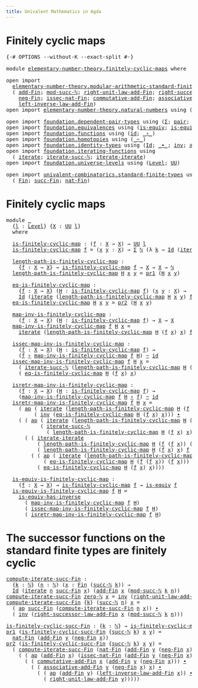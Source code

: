 ```yaml
---
title: Univalent Mathematics in Agda
---
```


# Finitely cyclic maps

<pre class="Agda"><a id="79" class="Symbol">{-#</a> <a id="83" class="Keyword">OPTIONS</a> <a id="91" class="Pragma">--without-K</a> <a id="103" class="Pragma">--exact-split</a> <a id="117" class="Symbol">#-}</a>

<a id="122" class="Keyword">module</a> <a id="129" href="elementary-number-theory.finitely-cyclic-maps.html" class="Module">elementary-number-theory.finitely-cyclic-maps</a> <a id="175" class="Keyword">where</a>

<a id="182" class="Keyword">open</a> <a id="187" class="Keyword">import</a>
  <a id="196" href="elementary-number-theory.modular-arithmetic-standard-finite-types.html" class="Module">elementary-number-theory.modular-arithmetic-standard-finite-types</a> <a id="262" class="Keyword">using</a>
  <a id="270" class="Symbol">(</a> <a id="272" href="elementary-number-theory.modular-arithmetic-standard-finite-types.html#6155" class="Function">add-Fin</a><a id="279" class="Symbol">;</a> <a id="281" href="elementary-number-theory.modular-arithmetic-standard-finite-types.html#2873" class="Function">mod-succ-ℕ</a><a id="291" class="Symbol">;</a> <a id="293" href="elementary-number-theory.modular-arithmetic-standard-finite-types.html#10564" class="Function">right-unit-law-add-Fin</a><a id="315" class="Symbol">;</a> <a id="317" href="elementary-number-theory.modular-arithmetic-standard-finite-types.html#12740" class="Function">right-successor-law-add-Fin</a><a id="344" class="Symbol">;</a>
    <a id="350" href="elementary-number-theory.modular-arithmetic-standard-finite-types.html#7929" class="Function">neg-Fin</a><a id="357" class="Symbol">;</a> <a id="359" href="elementary-number-theory.modular-arithmetic-standard-finite-types.html#5492" class="Function">issec-nat-Fin</a><a id="372" class="Symbol">;</a> <a id="374" href="elementary-number-theory.modular-arithmetic-standard-finite-types.html#9147" class="Function">commutative-add-Fin</a><a id="393" class="Symbol">;</a> <a id="395" href="elementary-number-theory.modular-arithmetic-standard-finite-types.html#9326" class="Function">associative-add-Fin</a><a id="414" class="Symbol">;</a>
    <a id="420" href="elementary-number-theory.modular-arithmetic-standard-finite-types.html#11254" class="Function">left-inverse-law-add-Fin</a><a id="444" class="Symbol">)</a>
<a id="446" class="Keyword">open</a> <a id="451" class="Keyword">import</a> <a id="458" href="elementary-number-theory.natural-numbers.html" class="Module">elementary-number-theory.natural-numbers</a> <a id="499" class="Keyword">using</a> <a id="505" class="Symbol">(</a><a id="506" href="elementary-number-theory.natural-numbers.html#1444" class="Datatype">ℕ</a><a id="507" class="Symbol">;</a> <a id="509" href="elementary-number-theory.natural-numbers.html#1465" class="InductiveConstructor">zero-ℕ</a><a id="515" class="Symbol">;</a> <a id="517" href="elementary-number-theory.natural-numbers.html#1478" class="InductiveConstructor">succ-ℕ</a><a id="523" class="Symbol">)</a>

<a id="526" class="Keyword">open</a> <a id="531" class="Keyword">import</a> <a id="538" href="foundation.dependent-pair-types.html" class="Module">foundation.dependent-pair-types</a> <a id="570" class="Keyword">using</a> <a id="576" class="Symbol">(</a><a id="577" href="foundation-core.dependent-pair-types.html#502" class="Record">Σ</a><a id="578" class="Symbol">;</a> <a id="580" href="foundation-core.dependent-pair-types.html#575" class="InductiveConstructor">pair</a><a id="584" class="Symbol">;</a> <a id="586" href="foundation-core.dependent-pair-types.html#592" class="Field">pr1</a><a id="589" class="Symbol">;</a> <a id="591" href="foundation-core.dependent-pair-types.html#604" class="Field">pr2</a><a id="594" class="Symbol">)</a>
<a id="596" class="Keyword">open</a> <a id="601" class="Keyword">import</a> <a id="608" href="foundation.equivalences.html" class="Module">foundation.equivalences</a> <a id="632" class="Keyword">using</a> <a id="638" class="Symbol">(</a><a id="639" href="foundation-core.equivalences.html#1542" class="Function">is-equiv</a><a id="647" class="Symbol">;</a> <a id="649" href="foundation-core.equivalences.html#2999" class="Function">is-equiv-has-inverse</a><a id="669" class="Symbol">)</a>
<a id="671" class="Keyword">open</a> <a id="676" class="Keyword">import</a> <a id="683" href="foundation.functions.html" class="Module">foundation.functions</a> <a id="704" class="Keyword">using</a> <a id="710" class="Symbol">(</a><a id="711" href="foundation-core.functions.html#309" class="Function">id</a><a id="713" class="Symbol">;</a> <a id="715" href="foundation-core.functions.html#407" class="Function Operator">_∘_</a><a id="718" class="Symbol">)</a>
<a id="720" class="Keyword">open</a> <a id="725" class="Keyword">import</a> <a id="732" href="foundation.homotopies.html" class="Module">foundation.homotopies</a> <a id="754" class="Keyword">using</a> <a id="760" class="Symbol">(</a><a id="761" href="foundation-core.homotopies.html#545" class="Function Operator">_~_</a><a id="764" class="Symbol">)</a>
<a id="766" class="Keyword">open</a> <a id="771" class="Keyword">import</a> <a id="778" href="foundation.identity-types.html" class="Module">foundation.identity-types</a> <a id="804" class="Keyword">using</a> <a id="810" class="Symbol">(</a><a id="811" href="foundation-core.identity-types.html#641" class="Datatype">Id</a><a id="813" class="Symbol">;</a> <a id="815" href="foundation-core.identity-types.html#1239" class="Function Operator">_∙_</a><a id="818" class="Symbol">;</a> <a id="820" href="foundation-core.identity-types.html#1552" class="Function">inv</a><a id="823" class="Symbol">;</a> <a id="825" href="foundation-core.identity-types.html#2853" class="Function">ap</a><a id="827" class="Symbol">)</a>
<a id="829" class="Keyword">open</a> <a id="834" class="Keyword">import</a> <a id="841" href="foundation.iterating-functions.html" class="Module">foundation.iterating-functions</a> <a id="872" class="Keyword">using</a>
  <a id="880" class="Symbol">(</a> <a id="882" href="foundation.iterating-functions.html#1797" class="Function">iterate</a><a id="889" class="Symbol">;</a> <a id="891" href="foundation.iterating-functions.html#2133" class="Function">iterate-succ-ℕ</a><a id="905" class="Symbol">;</a> <a id="907" href="foundation.iterating-functions.html#3623" class="Function">iterate-iterate</a><a id="922" class="Symbol">)</a>
<a id="924" class="Keyword">open</a> <a id="929" class="Keyword">import</a> <a id="936" href="foundation.universe-levels.html" class="Module">foundation.universe-levels</a> <a id="963" class="Keyword">using</a> <a id="969" class="Symbol">(</a><a id="970" href="Agda.Primitive.html#597" class="Postulate">Level</a><a id="975" class="Symbol">;</a> <a id="977" href="foundation-core.universe-levels.html#222" class="Primitive">UU</a><a id="979" class="Symbol">)</a>

<a id="982" class="Keyword">open</a> <a id="987" class="Keyword">import</a> <a id="994" href="univalent-combinatorics.standard-finite-types.html" class="Module">univalent-combinatorics.standard-finite-types</a> <a id="1040" class="Keyword">using</a>
  <a id="1048" class="Symbol">(</a> <a id="1050" href="univalent-combinatorics.standard-finite-types.html#2149" class="Function">Fin</a><a id="1053" class="Symbol">;</a> <a id="1055" href="univalent-combinatorics.standard-finite-types.html#7668" class="Function">succ-Fin</a><a id="1063" class="Symbol">;</a> <a id="1065" href="univalent-combinatorics.standard-finite-types.html#5670" class="Function">nat-Fin</a><a id="1072" class="Symbol">)</a>
</pre>
# Finitely cyclic maps

<pre class="Agda"><a id="1111" class="Keyword">module</a> <a id="1118" href="elementary-number-theory.finitely-cyclic-maps.html#1118" class="Module">_</a>
  <a id="1122" class="Symbol">{</a><a id="1123" href="elementary-number-theory.finitely-cyclic-maps.html#1123" class="Bound">l</a> <a id="1125" class="Symbol">:</a> <a id="1127" href="Agda.Primitive.html#597" class="Postulate">Level</a><a id="1132" class="Symbol">}</a> <a id="1134" class="Symbol">{</a><a id="1135" href="elementary-number-theory.finitely-cyclic-maps.html#1135" class="Bound">X</a> <a id="1137" class="Symbol">:</a> <a id="1139" href="foundation-core.universe-levels.html#222" class="Primitive">UU</a> <a id="1142" href="elementary-number-theory.finitely-cyclic-maps.html#1123" class="Bound">l</a><a id="1143" class="Symbol">}</a>
  <a id="1147" class="Keyword">where</a>

  <a id="1156" href="elementary-number-theory.finitely-cyclic-maps.html#1156" class="Function">is-finitely-cyclic-map</a> <a id="1179" class="Symbol">:</a> <a id="1181" class="Symbol">(</a><a id="1182" href="elementary-number-theory.finitely-cyclic-maps.html#1182" class="Bound">f</a> <a id="1184" class="Symbol">:</a> <a id="1186" href="elementary-number-theory.finitely-cyclic-maps.html#1135" class="Bound">X</a> <a id="1188" class="Symbol">→</a> <a id="1190" href="elementary-number-theory.finitely-cyclic-maps.html#1135" class="Bound">X</a><a id="1191" class="Symbol">)</a> <a id="1193" class="Symbol">→</a> <a id="1195" href="foundation-core.universe-levels.html#222" class="Primitive">UU</a> <a id="1198" href="elementary-number-theory.finitely-cyclic-maps.html#1123" class="Bound">l</a>
  <a id="1202" href="elementary-number-theory.finitely-cyclic-maps.html#1156" class="Function">is-finitely-cyclic-map</a> <a id="1225" href="elementary-number-theory.finitely-cyclic-maps.html#1225" class="Bound">f</a> <a id="1227" class="Symbol">=</a> <a id="1229" class="Symbol">(</a><a id="1230" href="elementary-number-theory.finitely-cyclic-maps.html#1230" class="Bound">x</a> <a id="1232" href="elementary-number-theory.finitely-cyclic-maps.html#1232" class="Bound">y</a> <a id="1234" class="Symbol">:</a> <a id="1236" href="elementary-number-theory.finitely-cyclic-maps.html#1135" class="Bound">X</a><a id="1237" class="Symbol">)</a> <a id="1239" class="Symbol">→</a> <a id="1241" href="foundation-core.dependent-pair-types.html#502" class="Record">Σ</a> <a id="1243" href="elementary-number-theory.natural-numbers.html#1444" class="Datatype">ℕ</a> <a id="1245" class="Symbol">(λ</a> <a id="1248" href="elementary-number-theory.finitely-cyclic-maps.html#1248" class="Bound">k</a> <a id="1250" class="Symbol">→</a> <a id="1252" href="foundation-core.identity-types.html#641" class="Datatype">Id</a> <a id="1255" class="Symbol">(</a><a id="1256" href="foundation.iterating-functions.html#1797" class="Function">iterate</a> <a id="1264" href="elementary-number-theory.finitely-cyclic-maps.html#1248" class="Bound">k</a> <a id="1266" href="elementary-number-theory.finitely-cyclic-maps.html#1225" class="Bound">f</a> <a id="1268" href="elementary-number-theory.finitely-cyclic-maps.html#1230" class="Bound">x</a><a id="1269" class="Symbol">)</a> <a id="1271" href="elementary-number-theory.finitely-cyclic-maps.html#1232" class="Bound">y</a><a id="1272" class="Symbol">)</a>

  <a id="1277" href="elementary-number-theory.finitely-cyclic-maps.html#1277" class="Function">length-path-is-finitely-cyclic-map</a> <a id="1312" class="Symbol">:</a>
    <a id="1318" class="Symbol">{</a><a id="1319" href="elementary-number-theory.finitely-cyclic-maps.html#1319" class="Bound">f</a> <a id="1321" class="Symbol">:</a> <a id="1323" href="elementary-number-theory.finitely-cyclic-maps.html#1135" class="Bound">X</a> <a id="1325" class="Symbol">→</a> <a id="1327" href="elementary-number-theory.finitely-cyclic-maps.html#1135" class="Bound">X</a><a id="1328" class="Symbol">}</a> <a id="1330" class="Symbol">→</a> <a id="1332" href="elementary-number-theory.finitely-cyclic-maps.html#1156" class="Function">is-finitely-cyclic-map</a> <a id="1355" href="elementary-number-theory.finitely-cyclic-maps.html#1319" class="Bound">f</a> <a id="1357" class="Symbol">→</a> <a id="1359" href="elementary-number-theory.finitely-cyclic-maps.html#1135" class="Bound">X</a> <a id="1361" class="Symbol">→</a> <a id="1363" href="elementary-number-theory.finitely-cyclic-maps.html#1135" class="Bound">X</a> <a id="1365" class="Symbol">→</a> <a id="1367" href="elementary-number-theory.natural-numbers.html#1444" class="Datatype">ℕ</a>
  <a id="1371" href="elementary-number-theory.finitely-cyclic-maps.html#1277" class="Function">length-path-is-finitely-cyclic-map</a> <a id="1406" href="elementary-number-theory.finitely-cyclic-maps.html#1406" class="Bound">H</a> <a id="1408" href="elementary-number-theory.finitely-cyclic-maps.html#1408" class="Bound">x</a> <a id="1410" href="elementary-number-theory.finitely-cyclic-maps.html#1410" class="Bound">y</a> <a id="1412" class="Symbol">=</a> <a id="1414" href="foundation-core.dependent-pair-types.html#592" class="Field">pr1</a> <a id="1418" class="Symbol">(</a><a id="1419" href="elementary-number-theory.finitely-cyclic-maps.html#1406" class="Bound">H</a> <a id="1421" href="elementary-number-theory.finitely-cyclic-maps.html#1408" class="Bound">x</a> <a id="1423" href="elementary-number-theory.finitely-cyclic-maps.html#1410" class="Bound">y</a><a id="1424" class="Symbol">)</a>

  <a id="1429" href="elementary-number-theory.finitely-cyclic-maps.html#1429" class="Function">eq-is-finitely-cyclic-map</a> <a id="1455" class="Symbol">:</a>
    <a id="1461" class="Symbol">{</a><a id="1462" href="elementary-number-theory.finitely-cyclic-maps.html#1462" class="Bound">f</a> <a id="1464" class="Symbol">:</a> <a id="1466" href="elementary-number-theory.finitely-cyclic-maps.html#1135" class="Bound">X</a> <a id="1468" class="Symbol">→</a> <a id="1470" href="elementary-number-theory.finitely-cyclic-maps.html#1135" class="Bound">X</a><a id="1471" class="Symbol">}</a> <a id="1473" class="Symbol">(</a><a id="1474" href="elementary-number-theory.finitely-cyclic-maps.html#1474" class="Bound">H</a> <a id="1476" class="Symbol">:</a> <a id="1478" href="elementary-number-theory.finitely-cyclic-maps.html#1156" class="Function">is-finitely-cyclic-map</a> <a id="1501" href="elementary-number-theory.finitely-cyclic-maps.html#1462" class="Bound">f</a><a id="1502" class="Symbol">)</a> <a id="1504" class="Symbol">(</a><a id="1505" href="elementary-number-theory.finitely-cyclic-maps.html#1505" class="Bound">x</a> <a id="1507" href="elementary-number-theory.finitely-cyclic-maps.html#1507" class="Bound">y</a> <a id="1509" class="Symbol">:</a> <a id="1511" href="elementary-number-theory.finitely-cyclic-maps.html#1135" class="Bound">X</a><a id="1512" class="Symbol">)</a> <a id="1514" class="Symbol">→</a>
    <a id="1520" href="foundation-core.identity-types.html#641" class="Datatype">Id</a> <a id="1523" class="Symbol">(</a><a id="1524" href="foundation.iterating-functions.html#1797" class="Function">iterate</a> <a id="1532" class="Symbol">(</a><a id="1533" href="elementary-number-theory.finitely-cyclic-maps.html#1277" class="Function">length-path-is-finitely-cyclic-map</a> <a id="1568" href="elementary-number-theory.finitely-cyclic-maps.html#1474" class="Bound">H</a> <a id="1570" href="elementary-number-theory.finitely-cyclic-maps.html#1505" class="Bound">x</a> <a id="1572" href="elementary-number-theory.finitely-cyclic-maps.html#1507" class="Bound">y</a><a id="1573" class="Symbol">)</a> <a id="1575" href="elementary-number-theory.finitely-cyclic-maps.html#1462" class="Bound">f</a> <a id="1577" href="elementary-number-theory.finitely-cyclic-maps.html#1505" class="Bound">x</a><a id="1578" class="Symbol">)</a> <a id="1580" href="elementary-number-theory.finitely-cyclic-maps.html#1507" class="Bound">y</a>
  <a id="1584" href="elementary-number-theory.finitely-cyclic-maps.html#1429" class="Function">eq-is-finitely-cyclic-map</a> <a id="1610" href="elementary-number-theory.finitely-cyclic-maps.html#1610" class="Bound">H</a> <a id="1612" href="elementary-number-theory.finitely-cyclic-maps.html#1612" class="Bound">x</a> <a id="1614" href="elementary-number-theory.finitely-cyclic-maps.html#1614" class="Bound">y</a> <a id="1616" class="Symbol">=</a> <a id="1618" href="foundation-core.dependent-pair-types.html#604" class="Field">pr2</a> <a id="1622" class="Symbol">(</a><a id="1623" href="elementary-number-theory.finitely-cyclic-maps.html#1610" class="Bound">H</a> <a id="1625" href="elementary-number-theory.finitely-cyclic-maps.html#1612" class="Bound">x</a> <a id="1627" href="elementary-number-theory.finitely-cyclic-maps.html#1614" class="Bound">y</a><a id="1628" class="Symbol">)</a>

  <a id="1633" href="elementary-number-theory.finitely-cyclic-maps.html#1633" class="Function">map-inv-is-finitely-cyclic-map</a> <a id="1664" class="Symbol">:</a>
    <a id="1670" class="Symbol">(</a><a id="1671" href="elementary-number-theory.finitely-cyclic-maps.html#1671" class="Bound">f</a> <a id="1673" class="Symbol">:</a> <a id="1675" href="elementary-number-theory.finitely-cyclic-maps.html#1135" class="Bound">X</a> <a id="1677" class="Symbol">→</a> <a id="1679" href="elementary-number-theory.finitely-cyclic-maps.html#1135" class="Bound">X</a><a id="1680" class="Symbol">)</a> <a id="1682" class="Symbol">(</a><a id="1683" href="elementary-number-theory.finitely-cyclic-maps.html#1683" class="Bound">H</a> <a id="1685" class="Symbol">:</a> <a id="1687" href="elementary-number-theory.finitely-cyclic-maps.html#1156" class="Function">is-finitely-cyclic-map</a> <a id="1710" href="elementary-number-theory.finitely-cyclic-maps.html#1671" class="Bound">f</a><a id="1711" class="Symbol">)</a> <a id="1713" class="Symbol">→</a> <a id="1715" href="elementary-number-theory.finitely-cyclic-maps.html#1135" class="Bound">X</a> <a id="1717" class="Symbol">→</a> <a id="1719" href="elementary-number-theory.finitely-cyclic-maps.html#1135" class="Bound">X</a>
  <a id="1723" href="elementary-number-theory.finitely-cyclic-maps.html#1633" class="Function">map-inv-is-finitely-cyclic-map</a> <a id="1754" href="elementary-number-theory.finitely-cyclic-maps.html#1754" class="Bound">f</a> <a id="1756" href="elementary-number-theory.finitely-cyclic-maps.html#1756" class="Bound">H</a> <a id="1758" href="elementary-number-theory.finitely-cyclic-maps.html#1758" class="Bound">x</a> <a id="1760" class="Symbol">=</a>
    <a id="1766" href="foundation.iterating-functions.html#1797" class="Function">iterate</a> <a id="1774" class="Symbol">(</a><a id="1775" href="elementary-number-theory.finitely-cyclic-maps.html#1277" class="Function">length-path-is-finitely-cyclic-map</a> <a id="1810" href="elementary-number-theory.finitely-cyclic-maps.html#1756" class="Bound">H</a> <a id="1812" class="Symbol">(</a><a id="1813" href="elementary-number-theory.finitely-cyclic-maps.html#1754" class="Bound">f</a> <a id="1815" href="elementary-number-theory.finitely-cyclic-maps.html#1758" class="Bound">x</a><a id="1816" class="Symbol">)</a> <a id="1818" href="elementary-number-theory.finitely-cyclic-maps.html#1758" class="Bound">x</a><a id="1819" class="Symbol">)</a> <a id="1821" href="elementary-number-theory.finitely-cyclic-maps.html#1754" class="Bound">f</a> <a id="1823" href="elementary-number-theory.finitely-cyclic-maps.html#1758" class="Bound">x</a>

  <a id="1828" href="elementary-number-theory.finitely-cyclic-maps.html#1828" class="Function">issec-map-inv-is-finitely-cyclic-map</a> <a id="1865" class="Symbol">:</a>
    <a id="1871" class="Symbol">(</a><a id="1872" href="elementary-number-theory.finitely-cyclic-maps.html#1872" class="Bound">f</a> <a id="1874" class="Symbol">:</a> <a id="1876" href="elementary-number-theory.finitely-cyclic-maps.html#1135" class="Bound">X</a> <a id="1878" class="Symbol">→</a> <a id="1880" href="elementary-number-theory.finitely-cyclic-maps.html#1135" class="Bound">X</a><a id="1881" class="Symbol">)</a> <a id="1883" class="Symbol">(</a><a id="1884" href="elementary-number-theory.finitely-cyclic-maps.html#1884" class="Bound">H</a> <a id="1886" class="Symbol">:</a> <a id="1888" href="elementary-number-theory.finitely-cyclic-maps.html#1156" class="Function">is-finitely-cyclic-map</a> <a id="1911" href="elementary-number-theory.finitely-cyclic-maps.html#1872" class="Bound">f</a><a id="1912" class="Symbol">)</a> <a id="1914" class="Symbol">→</a>
    <a id="1920" class="Symbol">(</a><a id="1921" href="elementary-number-theory.finitely-cyclic-maps.html#1872" class="Bound">f</a> <a id="1923" href="foundation-core.functions.html#407" class="Function Operator">∘</a> <a id="1925" href="elementary-number-theory.finitely-cyclic-maps.html#1633" class="Function">map-inv-is-finitely-cyclic-map</a> <a id="1956" href="elementary-number-theory.finitely-cyclic-maps.html#1872" class="Bound">f</a> <a id="1958" href="elementary-number-theory.finitely-cyclic-maps.html#1884" class="Bound">H</a><a id="1959" class="Symbol">)</a> <a id="1961" href="foundation-core.homotopies.html#545" class="Function Operator">~</a> <a id="1963" href="foundation-core.functions.html#309" class="Function">id</a>
  <a id="1968" href="elementary-number-theory.finitely-cyclic-maps.html#1828" class="Function">issec-map-inv-is-finitely-cyclic-map</a> <a id="2005" href="elementary-number-theory.finitely-cyclic-maps.html#2005" class="Bound">f</a> <a id="2007" href="elementary-number-theory.finitely-cyclic-maps.html#2007" class="Bound">H</a> <a id="2009" href="elementary-number-theory.finitely-cyclic-maps.html#2009" class="Bound">x</a> <a id="2011" class="Symbol">=</a>
    <a id="2017" class="Symbol">(</a> <a id="2019" href="foundation.iterating-functions.html#2133" class="Function">iterate-succ-ℕ</a> <a id="2034" class="Symbol">(</a><a id="2035" href="elementary-number-theory.finitely-cyclic-maps.html#1277" class="Function">length-path-is-finitely-cyclic-map</a> <a id="2070" href="elementary-number-theory.finitely-cyclic-maps.html#2007" class="Bound">H</a> <a id="2072" class="Symbol">(</a><a id="2073" href="elementary-number-theory.finitely-cyclic-maps.html#2005" class="Bound">f</a> <a id="2075" href="elementary-number-theory.finitely-cyclic-maps.html#2009" class="Bound">x</a><a id="2076" class="Symbol">)</a> <a id="2078" href="elementary-number-theory.finitely-cyclic-maps.html#2009" class="Bound">x</a><a id="2079" class="Symbol">)</a> <a id="2081" href="elementary-number-theory.finitely-cyclic-maps.html#2005" class="Bound">f</a> <a id="2083" href="elementary-number-theory.finitely-cyclic-maps.html#2009" class="Bound">x</a><a id="2084" class="Symbol">)</a> <a id="2086" href="foundation-core.identity-types.html#1239" class="Function Operator">∙</a>
    <a id="2092" class="Symbol">(</a> <a id="2094" href="elementary-number-theory.finitely-cyclic-maps.html#1429" class="Function">eq-is-finitely-cyclic-map</a> <a id="2120" href="elementary-number-theory.finitely-cyclic-maps.html#2007" class="Bound">H</a> <a id="2122" class="Symbol">(</a><a id="2123" href="elementary-number-theory.finitely-cyclic-maps.html#2005" class="Bound">f</a> <a id="2125" href="elementary-number-theory.finitely-cyclic-maps.html#2009" class="Bound">x</a><a id="2126" class="Symbol">)</a> <a id="2128" href="elementary-number-theory.finitely-cyclic-maps.html#2009" class="Bound">x</a><a id="2129" class="Symbol">)</a>

  <a id="2134" href="elementary-number-theory.finitely-cyclic-maps.html#2134" class="Function">isretr-map-inv-is-finitely-cyclic-map</a> <a id="2172" class="Symbol">:</a>
    <a id="2178" class="Symbol">(</a><a id="2179" href="elementary-number-theory.finitely-cyclic-maps.html#2179" class="Bound">f</a> <a id="2181" class="Symbol">:</a> <a id="2183" href="elementary-number-theory.finitely-cyclic-maps.html#1135" class="Bound">X</a> <a id="2185" class="Symbol">→</a> <a id="2187" href="elementary-number-theory.finitely-cyclic-maps.html#1135" class="Bound">X</a><a id="2188" class="Symbol">)</a> <a id="2190" class="Symbol">(</a><a id="2191" href="elementary-number-theory.finitely-cyclic-maps.html#2191" class="Bound">H</a> <a id="2193" class="Symbol">:</a> <a id="2195" href="elementary-number-theory.finitely-cyclic-maps.html#1156" class="Function">is-finitely-cyclic-map</a> <a id="2218" href="elementary-number-theory.finitely-cyclic-maps.html#2179" class="Bound">f</a><a id="2219" class="Symbol">)</a> <a id="2221" class="Symbol">→</a>
    <a id="2227" class="Symbol">(</a><a id="2228" href="elementary-number-theory.finitely-cyclic-maps.html#1633" class="Function">map-inv-is-finitely-cyclic-map</a> <a id="2259" href="elementary-number-theory.finitely-cyclic-maps.html#2179" class="Bound">f</a> <a id="2261" href="elementary-number-theory.finitely-cyclic-maps.html#2191" class="Bound">H</a> <a id="2263" href="foundation-core.functions.html#407" class="Function Operator">∘</a> <a id="2265" href="elementary-number-theory.finitely-cyclic-maps.html#2179" class="Bound">f</a><a id="2266" class="Symbol">)</a> <a id="2268" href="foundation-core.homotopies.html#545" class="Function Operator">~</a> <a id="2270" href="foundation-core.functions.html#309" class="Function">id</a>
  <a id="2275" href="elementary-number-theory.finitely-cyclic-maps.html#2134" class="Function">isretr-map-inv-is-finitely-cyclic-map</a> <a id="2313" href="elementary-number-theory.finitely-cyclic-maps.html#2313" class="Bound">f</a> <a id="2315" href="elementary-number-theory.finitely-cyclic-maps.html#2315" class="Bound">H</a> <a id="2317" href="elementary-number-theory.finitely-cyclic-maps.html#2317" class="Bound">x</a> <a id="2319" class="Symbol">=</a>
    <a id="2325" class="Symbol">(</a> <a id="2327" href="foundation-core.identity-types.html#2853" class="Function">ap</a> <a id="2330" class="Symbol">(</a> <a id="2332" href="foundation.iterating-functions.html#1797" class="Function">iterate</a> <a id="2340" class="Symbol">(</a><a id="2341" href="elementary-number-theory.finitely-cyclic-maps.html#1277" class="Function">length-path-is-finitely-cyclic-map</a> <a id="2376" href="elementary-number-theory.finitely-cyclic-maps.html#2315" class="Bound">H</a> <a id="2378" class="Symbol">(</a><a id="2379" href="elementary-number-theory.finitely-cyclic-maps.html#2313" class="Bound">f</a> <a id="2381" class="Symbol">(</a><a id="2382" href="elementary-number-theory.finitely-cyclic-maps.html#2313" class="Bound">f</a> <a id="2384" href="elementary-number-theory.finitely-cyclic-maps.html#2317" class="Bound">x</a><a id="2385" class="Symbol">))</a> <a id="2388" class="Symbol">(</a><a id="2389" href="elementary-number-theory.finitely-cyclic-maps.html#2313" class="Bound">f</a> <a id="2391" href="elementary-number-theory.finitely-cyclic-maps.html#2317" class="Bound">x</a><a id="2392" class="Symbol">))</a> <a id="2395" href="elementary-number-theory.finitely-cyclic-maps.html#2313" class="Bound">f</a> <a id="2397" href="foundation-core.functions.html#407" class="Function Operator">∘</a> <a id="2399" href="elementary-number-theory.finitely-cyclic-maps.html#2313" class="Bound">f</a><a id="2400" class="Symbol">)</a>
         <a id="2411" class="Symbol">(</a> <a id="2413" href="foundation-core.identity-types.html#1552" class="Function">inv</a> <a id="2417" class="Symbol">(</a><a id="2418" href="elementary-number-theory.finitely-cyclic-maps.html#1429" class="Function">eq-is-finitely-cyclic-map</a> <a id="2444" href="elementary-number-theory.finitely-cyclic-maps.html#2315" class="Bound">H</a> <a id="2446" class="Symbol">(</a><a id="2447" href="elementary-number-theory.finitely-cyclic-maps.html#2313" class="Bound">f</a> <a id="2449" href="elementary-number-theory.finitely-cyclic-maps.html#2317" class="Bound">x</a><a id="2450" class="Symbol">)</a> <a id="2452" href="elementary-number-theory.finitely-cyclic-maps.html#2317" class="Bound">x</a><a id="2453" class="Symbol">)))</a> <a id="2457" href="foundation-core.identity-types.html#1239" class="Function Operator">∙</a>
    <a id="2463" class="Symbol">(</a> <a id="2465" class="Symbol">(</a> <a id="2467" href="foundation-core.identity-types.html#2853" class="Function">ap</a> <a id="2470" class="Symbol">(</a> <a id="2472" href="foundation.iterating-functions.html#1797" class="Function">iterate</a> <a id="2480" class="Symbol">(</a><a id="2481" href="elementary-number-theory.finitely-cyclic-maps.html#1277" class="Function">length-path-is-finitely-cyclic-map</a> <a id="2516" href="elementary-number-theory.finitely-cyclic-maps.html#2315" class="Bound">H</a> <a id="2518" class="Symbol">(</a><a id="2519" href="elementary-number-theory.finitely-cyclic-maps.html#2313" class="Bound">f</a> <a id="2521" class="Symbol">(</a><a id="2522" href="elementary-number-theory.finitely-cyclic-maps.html#2313" class="Bound">f</a> <a id="2524" href="elementary-number-theory.finitely-cyclic-maps.html#2317" class="Bound">x</a><a id="2525" class="Symbol">))</a> <a id="2528" class="Symbol">(</a><a id="2529" href="elementary-number-theory.finitely-cyclic-maps.html#2313" class="Bound">f</a> <a id="2531" href="elementary-number-theory.finitely-cyclic-maps.html#2317" class="Bound">x</a><a id="2532" class="Symbol">))</a> <a id="2535" href="elementary-number-theory.finitely-cyclic-maps.html#2313" class="Bound">f</a><a id="2536" class="Symbol">)</a>
           <a id="2549" class="Symbol">(</a> <a id="2551" href="foundation.iterating-functions.html#2133" class="Function">iterate-succ-ℕ</a>
             <a id="2579" class="Symbol">(</a> <a id="2581" href="elementary-number-theory.finitely-cyclic-maps.html#1277" class="Function">length-path-is-finitely-cyclic-map</a> <a id="2616" href="elementary-number-theory.finitely-cyclic-maps.html#2315" class="Bound">H</a> <a id="2618" class="Symbol">(</a><a id="2619" href="elementary-number-theory.finitely-cyclic-maps.html#2313" class="Bound">f</a> <a id="2621" href="elementary-number-theory.finitely-cyclic-maps.html#2317" class="Bound">x</a><a id="2622" class="Symbol">)</a> <a id="2624" href="elementary-number-theory.finitely-cyclic-maps.html#2317" class="Bound">x</a><a id="2625" class="Symbol">)</a> <a id="2627" href="elementary-number-theory.finitely-cyclic-maps.html#2313" class="Bound">f</a> <a id="2629" class="Symbol">(</a><a id="2630" href="elementary-number-theory.finitely-cyclic-maps.html#2313" class="Bound">f</a> <a id="2632" href="elementary-number-theory.finitely-cyclic-maps.html#2317" class="Bound">x</a><a id="2633" class="Symbol">)))</a> <a id="2637" href="foundation-core.identity-types.html#1239" class="Function Operator">∙</a>
      <a id="2645" class="Symbol">(</a> <a id="2647" class="Symbol">(</a> <a id="2649" href="foundation.iterating-functions.html#3623" class="Function">iterate-iterate</a>
          <a id="2675" class="Symbol">(</a> <a id="2677" href="elementary-number-theory.finitely-cyclic-maps.html#1277" class="Function">length-path-is-finitely-cyclic-map</a> <a id="2712" href="elementary-number-theory.finitely-cyclic-maps.html#2315" class="Bound">H</a> <a id="2714" class="Symbol">(</a><a id="2715" href="elementary-number-theory.finitely-cyclic-maps.html#2313" class="Bound">f</a> <a id="2717" class="Symbol">(</a><a id="2718" href="elementary-number-theory.finitely-cyclic-maps.html#2313" class="Bound">f</a> <a id="2720" href="elementary-number-theory.finitely-cyclic-maps.html#2317" class="Bound">x</a><a id="2721" class="Symbol">))</a> <a id="2724" class="Symbol">(</a><a id="2725" href="elementary-number-theory.finitely-cyclic-maps.html#2313" class="Bound">f</a> <a id="2727" href="elementary-number-theory.finitely-cyclic-maps.html#2317" class="Bound">x</a><a id="2728" class="Symbol">))</a>
          <a id="2741" class="Symbol">(</a> <a id="2743" href="elementary-number-theory.finitely-cyclic-maps.html#1277" class="Function">length-path-is-finitely-cyclic-map</a> <a id="2778" href="elementary-number-theory.finitely-cyclic-maps.html#2315" class="Bound">H</a> <a id="2780" class="Symbol">(</a><a id="2781" href="elementary-number-theory.finitely-cyclic-maps.html#2313" class="Bound">f</a> <a id="2783" href="elementary-number-theory.finitely-cyclic-maps.html#2317" class="Bound">x</a><a id="2784" class="Symbol">)</a> <a id="2786" href="elementary-number-theory.finitely-cyclic-maps.html#2317" class="Bound">x</a><a id="2787" class="Symbol">)</a> <a id="2789" href="elementary-number-theory.finitely-cyclic-maps.html#2313" class="Bound">f</a> <a id="2791" class="Symbol">(</a><a id="2792" href="elementary-number-theory.finitely-cyclic-maps.html#2313" class="Bound">f</a> <a id="2794" class="Symbol">(</a><a id="2795" href="elementary-number-theory.finitely-cyclic-maps.html#2313" class="Bound">f</a> <a id="2797" href="elementary-number-theory.finitely-cyclic-maps.html#2317" class="Bound">x</a><a id="2798" class="Symbol">)))</a> <a id="2802" href="foundation-core.identity-types.html#1239" class="Function Operator">∙</a>
        <a id="2812" class="Symbol">(</a> <a id="2814" class="Symbol">(</a> <a id="2816" href="foundation-core.identity-types.html#2853" class="Function">ap</a> <a id="2819" class="Symbol">(</a> <a id="2821" href="foundation.iterating-functions.html#1797" class="Function">iterate</a> <a id="2829" class="Symbol">(</a><a id="2830" href="elementary-number-theory.finitely-cyclic-maps.html#1277" class="Function">length-path-is-finitely-cyclic-map</a> <a id="2865" href="elementary-number-theory.finitely-cyclic-maps.html#2315" class="Bound">H</a> <a id="2867" class="Symbol">(</a><a id="2868" href="elementary-number-theory.finitely-cyclic-maps.html#2313" class="Bound">f</a> <a id="2870" href="elementary-number-theory.finitely-cyclic-maps.html#2317" class="Bound">x</a><a id="2871" class="Symbol">)</a> <a id="2873" href="elementary-number-theory.finitely-cyclic-maps.html#2317" class="Bound">x</a><a id="2874" class="Symbol">)</a> <a id="2876" href="elementary-number-theory.finitely-cyclic-maps.html#2313" class="Bound">f</a><a id="2877" class="Symbol">)</a>
            <a id="2891" class="Symbol">(</a> <a id="2893" href="elementary-number-theory.finitely-cyclic-maps.html#1429" class="Function">eq-is-finitely-cyclic-map</a> <a id="2919" href="elementary-number-theory.finitely-cyclic-maps.html#2315" class="Bound">H</a> <a id="2921" class="Symbol">(</a><a id="2922" href="elementary-number-theory.finitely-cyclic-maps.html#2313" class="Bound">f</a> <a id="2924" class="Symbol">(</a><a id="2925" href="elementary-number-theory.finitely-cyclic-maps.html#2313" class="Bound">f</a> <a id="2927" href="elementary-number-theory.finitely-cyclic-maps.html#2317" class="Bound">x</a><a id="2928" class="Symbol">))</a> <a id="2931" class="Symbol">(</a><a id="2932" href="elementary-number-theory.finitely-cyclic-maps.html#2313" class="Bound">f</a> <a id="2934" href="elementary-number-theory.finitely-cyclic-maps.html#2317" class="Bound">x</a><a id="2935" class="Symbol">)))</a> <a id="2939" href="foundation-core.identity-types.html#1239" class="Function Operator">∙</a>
          <a id="2951" class="Symbol">(</a> <a id="2953" href="elementary-number-theory.finitely-cyclic-maps.html#1429" class="Function">eq-is-finitely-cyclic-map</a> <a id="2979" href="elementary-number-theory.finitely-cyclic-maps.html#2315" class="Bound">H</a> <a id="2981" class="Symbol">(</a><a id="2982" href="elementary-number-theory.finitely-cyclic-maps.html#2313" class="Bound">f</a> <a id="2984" href="elementary-number-theory.finitely-cyclic-maps.html#2317" class="Bound">x</a><a id="2985" class="Symbol">)</a> <a id="2987" href="elementary-number-theory.finitely-cyclic-maps.html#2317" class="Bound">x</a><a id="2988" class="Symbol">))))</a>

  <a id="2996" href="elementary-number-theory.finitely-cyclic-maps.html#2996" class="Function">is-equiv-is-finitely-cyclic-map</a> <a id="3028" class="Symbol">:</a>
    <a id="3034" class="Symbol">(</a><a id="3035" href="elementary-number-theory.finitely-cyclic-maps.html#3035" class="Bound">f</a> <a id="3037" class="Symbol">:</a> <a id="3039" href="elementary-number-theory.finitely-cyclic-maps.html#1135" class="Bound">X</a> <a id="3041" class="Symbol">→</a> <a id="3043" href="elementary-number-theory.finitely-cyclic-maps.html#1135" class="Bound">X</a><a id="3044" class="Symbol">)</a> <a id="3046" class="Symbol">→</a> <a id="3048" href="elementary-number-theory.finitely-cyclic-maps.html#1156" class="Function">is-finitely-cyclic-map</a> <a id="3071" href="elementary-number-theory.finitely-cyclic-maps.html#3035" class="Bound">f</a> <a id="3073" class="Symbol">→</a> <a id="3075" href="foundation-core.equivalences.html#1542" class="Function">is-equiv</a> <a id="3084" href="elementary-number-theory.finitely-cyclic-maps.html#3035" class="Bound">f</a>
  <a id="3088" href="elementary-number-theory.finitely-cyclic-maps.html#2996" class="Function">is-equiv-is-finitely-cyclic-map</a> <a id="3120" href="elementary-number-theory.finitely-cyclic-maps.html#3120" class="Bound">f</a> <a id="3122" href="elementary-number-theory.finitely-cyclic-maps.html#3122" class="Bound">H</a> <a id="3124" class="Symbol">=</a>
    <a id="3130" href="foundation-core.equivalences.html#2999" class="Function">is-equiv-has-inverse</a>
      <a id="3157" class="Symbol">(</a> <a id="3159" href="elementary-number-theory.finitely-cyclic-maps.html#1633" class="Function">map-inv-is-finitely-cyclic-map</a> <a id="3190" href="elementary-number-theory.finitely-cyclic-maps.html#3120" class="Bound">f</a> <a id="3192" href="elementary-number-theory.finitely-cyclic-maps.html#3122" class="Bound">H</a><a id="3193" class="Symbol">)</a>
      <a id="3201" class="Symbol">(</a> <a id="3203" href="elementary-number-theory.finitely-cyclic-maps.html#1828" class="Function">issec-map-inv-is-finitely-cyclic-map</a> <a id="3240" href="elementary-number-theory.finitely-cyclic-maps.html#3120" class="Bound">f</a> <a id="3242" href="elementary-number-theory.finitely-cyclic-maps.html#3122" class="Bound">H</a><a id="3243" class="Symbol">)</a>
      <a id="3251" class="Symbol">(</a> <a id="3253" href="elementary-number-theory.finitely-cyclic-maps.html#2134" class="Function">isretr-map-inv-is-finitely-cyclic-map</a> <a id="3291" href="elementary-number-theory.finitely-cyclic-maps.html#3120" class="Bound">f</a> <a id="3293" href="elementary-number-theory.finitely-cyclic-maps.html#3122" class="Bound">H</a><a id="3294" class="Symbol">)</a>
</pre>
# The successor functions on the standard finite types are finitely cyclic

<pre class="Agda"><a id="compute-iterate-succ-Fin"></a><a id="3385" href="elementary-number-theory.finitely-cyclic-maps.html#3385" class="Function">compute-iterate-succ-Fin</a> <a id="3410" class="Symbol">:</a>
  <a id="3414" class="Symbol">{</a><a id="3415" href="elementary-number-theory.finitely-cyclic-maps.html#3415" class="Bound">k</a> <a id="3417" class="Symbol">:</a> <a id="3419" href="elementary-number-theory.natural-numbers.html#1444" class="Datatype">ℕ</a><a id="3420" class="Symbol">}</a> <a id="3422" class="Symbol">(</a><a id="3423" href="elementary-number-theory.finitely-cyclic-maps.html#3423" class="Bound">n</a> <a id="3425" class="Symbol">:</a> <a id="3427" href="elementary-number-theory.natural-numbers.html#1444" class="Datatype">ℕ</a><a id="3428" class="Symbol">)</a> <a id="3430" class="Symbol">(</a><a id="3431" href="elementary-number-theory.finitely-cyclic-maps.html#3431" class="Bound">x</a> <a id="3433" class="Symbol">:</a> <a id="3435" href="univalent-combinatorics.standard-finite-types.html#2149" class="Function">Fin</a> <a id="3439" class="Symbol">(</a><a id="3440" href="elementary-number-theory.natural-numbers.html#1478" class="InductiveConstructor">succ-ℕ</a> <a id="3447" href="elementary-number-theory.finitely-cyclic-maps.html#3415" class="Bound">k</a><a id="3448" class="Symbol">))</a> <a id="3451" class="Symbol">→</a>
  <a id="3455" href="foundation-core.identity-types.html#641" class="Datatype">Id</a> <a id="3458" class="Symbol">(</a><a id="3459" href="foundation.iterating-functions.html#1797" class="Function">iterate</a> <a id="3467" href="elementary-number-theory.finitely-cyclic-maps.html#3423" class="Bound">n</a> <a id="3469" href="univalent-combinatorics.standard-finite-types.html#7668" class="Function">succ-Fin</a> <a id="3478" href="elementary-number-theory.finitely-cyclic-maps.html#3431" class="Bound">x</a><a id="3479" class="Symbol">)</a> <a id="3481" class="Symbol">(</a><a id="3482" href="elementary-number-theory.modular-arithmetic-standard-finite-types.html#6155" class="Function">add-Fin</a> <a id="3490" href="elementary-number-theory.finitely-cyclic-maps.html#3431" class="Bound">x</a> <a id="3492" class="Symbol">(</a><a id="3493" href="elementary-number-theory.modular-arithmetic-standard-finite-types.html#2873" class="Function">mod-succ-ℕ</a> <a id="3504" href="elementary-number-theory.finitely-cyclic-maps.html#3415" class="Bound">k</a> <a id="3506" href="elementary-number-theory.finitely-cyclic-maps.html#3423" class="Bound">n</a><a id="3507" class="Symbol">))</a>
<a id="3510" href="elementary-number-theory.finitely-cyclic-maps.html#3385" class="Function">compute-iterate-succ-Fin</a> <a id="3535" href="elementary-number-theory.natural-numbers.html#1465" class="InductiveConstructor">zero-ℕ</a> <a id="3542" href="elementary-number-theory.finitely-cyclic-maps.html#3542" class="Bound">x</a> <a id="3544" class="Symbol">=</a> <a id="3546" href="foundation-core.identity-types.html#1552" class="Function">inv</a> <a id="3550" class="Symbol">(</a><a id="3551" href="elementary-number-theory.modular-arithmetic-standard-finite-types.html#10564" class="Function">right-unit-law-add-Fin</a> <a id="3574" href="elementary-number-theory.finitely-cyclic-maps.html#3542" class="Bound">x</a><a id="3575" class="Symbol">)</a>
<a id="3577" href="elementary-number-theory.finitely-cyclic-maps.html#3385" class="Function">compute-iterate-succ-Fin</a> <a id="3602" class="Symbol">{</a><a id="3603" href="elementary-number-theory.finitely-cyclic-maps.html#3603" class="Bound">k</a><a id="3604" class="Symbol">}</a> <a id="3606" class="Symbol">(</a><a id="3607" href="elementary-number-theory.natural-numbers.html#1478" class="InductiveConstructor">succ-ℕ</a> <a id="3614" href="elementary-number-theory.finitely-cyclic-maps.html#3614" class="Bound">n</a><a id="3615" class="Symbol">)</a> <a id="3617" href="elementary-number-theory.finitely-cyclic-maps.html#3617" class="Bound">x</a> <a id="3619" class="Symbol">=</a>
  <a id="3623" class="Symbol">(</a> <a id="3625" href="foundation-core.identity-types.html#2853" class="Function">ap</a> <a id="3628" href="univalent-combinatorics.standard-finite-types.html#7668" class="Function">succ-Fin</a> <a id="3637" class="Symbol">(</a><a id="3638" href="elementary-number-theory.finitely-cyclic-maps.html#3385" class="Function">compute-iterate-succ-Fin</a> <a id="3663" href="elementary-number-theory.finitely-cyclic-maps.html#3614" class="Bound">n</a> <a id="3665" href="elementary-number-theory.finitely-cyclic-maps.html#3617" class="Bound">x</a><a id="3666" class="Symbol">))</a> <a id="3669" href="foundation-core.identity-types.html#1239" class="Function Operator">∙</a>
  <a id="3673" class="Symbol">(</a> <a id="3675" href="foundation-core.identity-types.html#1552" class="Function">inv</a> <a id="3679" class="Symbol">(</a><a id="3680" href="elementary-number-theory.modular-arithmetic-standard-finite-types.html#12740" class="Function">right-successor-law-add-Fin</a> <a id="3708" href="elementary-number-theory.finitely-cyclic-maps.html#3617" class="Bound">x</a> <a id="3710" class="Symbol">(</a><a id="3711" href="elementary-number-theory.modular-arithmetic-standard-finite-types.html#2873" class="Function">mod-succ-ℕ</a> <a id="3722" href="elementary-number-theory.finitely-cyclic-maps.html#3603" class="Bound">k</a> <a id="3724" href="elementary-number-theory.finitely-cyclic-maps.html#3614" class="Bound">n</a><a id="3725" class="Symbol">)))</a>

<a id="is-finitely-cyclic-succ-Fin"></a><a id="3730" href="elementary-number-theory.finitely-cyclic-maps.html#3730" class="Function">is-finitely-cyclic-succ-Fin</a> <a id="3758" class="Symbol">:</a> <a id="3760" class="Symbol">{</a><a id="3761" href="elementary-number-theory.finitely-cyclic-maps.html#3761" class="Bound">k</a> <a id="3763" class="Symbol">:</a> <a id="3765" href="elementary-number-theory.natural-numbers.html#1444" class="Datatype">ℕ</a><a id="3766" class="Symbol">}</a> <a id="3768" class="Symbol">→</a> <a id="3770" href="elementary-number-theory.finitely-cyclic-maps.html#1156" class="Function">is-finitely-cyclic-map</a> <a id="3793" class="Symbol">(</a><a id="3794" href="univalent-combinatorics.standard-finite-types.html#7668" class="Function">succ-Fin</a> <a id="3803" class="Symbol">{</a><a id="3804" href="elementary-number-theory.finitely-cyclic-maps.html#3761" class="Bound">k</a><a id="3805" class="Symbol">})</a>
<a id="3808" href="foundation-core.dependent-pair-types.html#592" class="Field">pr1</a> <a id="3812" class="Symbol">(</a><a id="3813" href="elementary-number-theory.finitely-cyclic-maps.html#3730" class="Function">is-finitely-cyclic-succ-Fin</a> <a id="3841" class="Symbol">{</a><a id="3842" href="elementary-number-theory.natural-numbers.html#1478" class="InductiveConstructor">succ-ℕ</a> <a id="3849" href="elementary-number-theory.finitely-cyclic-maps.html#3849" class="Bound">k</a><a id="3850" class="Symbol">}</a> <a id="3852" href="elementary-number-theory.finitely-cyclic-maps.html#3852" class="Bound">x</a> <a id="3854" href="elementary-number-theory.finitely-cyclic-maps.html#3854" class="Bound">y</a><a id="3855" class="Symbol">)</a> <a id="3857" class="Symbol">=</a>
  <a id="3861" href="univalent-combinatorics.standard-finite-types.html#5670" class="Function">nat-Fin</a> <a id="3869" class="Symbol">(</a><a id="3870" href="elementary-number-theory.modular-arithmetic-standard-finite-types.html#6155" class="Function">add-Fin</a> <a id="3878" href="elementary-number-theory.finitely-cyclic-maps.html#3854" class="Bound">y</a> <a id="3880" class="Symbol">(</a><a id="3881" href="elementary-number-theory.modular-arithmetic-standard-finite-types.html#7929" class="Function">neg-Fin</a> <a id="3889" href="elementary-number-theory.finitely-cyclic-maps.html#3852" class="Bound">x</a><a id="3890" class="Symbol">))</a>
<a id="3893" href="foundation-core.dependent-pair-types.html#604" class="Field">pr2</a> <a id="3897" class="Symbol">(</a><a id="3898" href="elementary-number-theory.finitely-cyclic-maps.html#3730" class="Function">is-finitely-cyclic-succ-Fin</a> <a id="3926" class="Symbol">{</a><a id="3927" href="elementary-number-theory.natural-numbers.html#1478" class="InductiveConstructor">succ-ℕ</a> <a id="3934" href="elementary-number-theory.finitely-cyclic-maps.html#3934" class="Bound">k</a><a id="3935" class="Symbol">}</a> <a id="3937" href="elementary-number-theory.finitely-cyclic-maps.html#3937" class="Bound">x</a> <a id="3939" href="elementary-number-theory.finitely-cyclic-maps.html#3939" class="Bound">y</a><a id="3940" class="Symbol">)</a> <a id="3942" class="Symbol">=</a>
  <a id="3946" class="Symbol">(</a> <a id="3948" href="elementary-number-theory.finitely-cyclic-maps.html#3385" class="Function">compute-iterate-succ-Fin</a> <a id="3973" class="Symbol">(</a><a id="3974" href="univalent-combinatorics.standard-finite-types.html#5670" class="Function">nat-Fin</a> <a id="3982" class="Symbol">(</a><a id="3983" href="elementary-number-theory.modular-arithmetic-standard-finite-types.html#6155" class="Function">add-Fin</a> <a id="3991" href="elementary-number-theory.finitely-cyclic-maps.html#3939" class="Bound">y</a> <a id="3993" class="Symbol">(</a><a id="3994" href="elementary-number-theory.modular-arithmetic-standard-finite-types.html#7929" class="Function">neg-Fin</a> <a id="4002" href="elementary-number-theory.finitely-cyclic-maps.html#3937" class="Bound">x</a><a id="4003" class="Symbol">)))</a> <a id="4007" href="elementary-number-theory.finitely-cyclic-maps.html#3937" class="Bound">x</a><a id="4008" class="Symbol">)</a> <a id="4010" href="foundation-core.identity-types.html#1239" class="Function Operator">∙</a>
    <a id="4016" class="Symbol">(</a> <a id="4018" class="Symbol">(</a> <a id="4020" href="foundation-core.identity-types.html#2853" class="Function">ap</a> <a id="4023" class="Symbol">(</a><a id="4024" href="elementary-number-theory.modular-arithmetic-standard-finite-types.html#6155" class="Function">add-Fin</a> <a id="4032" href="elementary-number-theory.finitely-cyclic-maps.html#3937" class="Bound">x</a><a id="4033" class="Symbol">)</a> <a id="4035" class="Symbol">(</a><a id="4036" href="elementary-number-theory.modular-arithmetic-standard-finite-types.html#5492" class="Function">issec-nat-Fin</a> <a id="4050" class="Symbol">(</a><a id="4051" href="elementary-number-theory.modular-arithmetic-standard-finite-types.html#6155" class="Function">add-Fin</a> <a id="4059" href="elementary-number-theory.finitely-cyclic-maps.html#3939" class="Bound">y</a> <a id="4061" class="Symbol">(</a><a id="4062" href="elementary-number-theory.modular-arithmetic-standard-finite-types.html#7929" class="Function">neg-Fin</a> <a id="4070" href="elementary-number-theory.finitely-cyclic-maps.html#3937" class="Bound">x</a><a id="4071" class="Symbol">))))</a> <a id="4076" href="foundation-core.identity-types.html#1239" class="Function Operator">∙</a>
      <a id="4084" class="Symbol">(</a> <a id="4086" class="Symbol">(</a> <a id="4088" href="elementary-number-theory.modular-arithmetic-standard-finite-types.html#9147" class="Function">commutative-add-Fin</a> <a id="4108" href="elementary-number-theory.finitely-cyclic-maps.html#3937" class="Bound">x</a> <a id="4110" class="Symbol">(</a><a id="4111" href="elementary-number-theory.modular-arithmetic-standard-finite-types.html#6155" class="Function">add-Fin</a> <a id="4119" href="elementary-number-theory.finitely-cyclic-maps.html#3939" class="Bound">y</a> <a id="4121" class="Symbol">(</a><a id="4122" href="elementary-number-theory.modular-arithmetic-standard-finite-types.html#7929" class="Function">neg-Fin</a> <a id="4130" href="elementary-number-theory.finitely-cyclic-maps.html#3937" class="Bound">x</a><a id="4131" class="Symbol">)))</a> <a id="4135" href="foundation-core.identity-types.html#1239" class="Function Operator">∙</a>
        <a id="4145" class="Symbol">(</a> <a id="4147" class="Symbol">(</a> <a id="4149" href="elementary-number-theory.modular-arithmetic-standard-finite-types.html#9326" class="Function">associative-add-Fin</a> <a id="4169" href="elementary-number-theory.finitely-cyclic-maps.html#3939" class="Bound">y</a> <a id="4171" class="Symbol">(</a><a id="4172" href="elementary-number-theory.modular-arithmetic-standard-finite-types.html#7929" class="Function">neg-Fin</a> <a id="4180" href="elementary-number-theory.finitely-cyclic-maps.html#3937" class="Bound">x</a><a id="4181" class="Symbol">)</a> <a id="4183" href="elementary-number-theory.finitely-cyclic-maps.html#3937" class="Bound">x</a><a id="4184" class="Symbol">)</a> <a id="4186" href="foundation-core.identity-types.html#1239" class="Function Operator">∙</a>
          <a id="4198" class="Symbol">(</a> <a id="4200" class="Symbol">(</a> <a id="4202" href="foundation-core.identity-types.html#2853" class="Function">ap</a> <a id="4205" class="Symbol">(</a><a id="4206" href="elementary-number-theory.modular-arithmetic-standard-finite-types.html#6155" class="Function">add-Fin</a> <a id="4214" href="elementary-number-theory.finitely-cyclic-maps.html#3939" class="Bound">y</a><a id="4215" class="Symbol">)</a> <a id="4217" class="Symbol">(</a><a id="4218" href="elementary-number-theory.modular-arithmetic-standard-finite-types.html#11254" class="Function">left-inverse-law-add-Fin</a> <a id="4243" href="elementary-number-theory.finitely-cyclic-maps.html#3937" class="Bound">x</a><a id="4244" class="Symbol">))</a> <a id="4247" href="foundation-core.identity-types.html#1239" class="Function Operator">∙</a>
            <a id="4261" class="Symbol">(</a> <a id="4263" href="elementary-number-theory.modular-arithmetic-standard-finite-types.html#10564" class="Function">right-unit-law-add-Fin</a> <a id="4286" href="elementary-number-theory.finitely-cyclic-maps.html#3939" class="Bound">y</a><a id="4287" class="Symbol">)))))</a>
</pre>